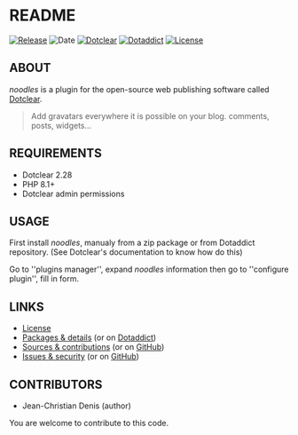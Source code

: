 # README

[![Release](https://img.shields.io/badge/release-1.2.2-a2cbe9.svg)](https://git.dotclear.watch/JcDenis/noodles/releases)
![Date](https://img.shields.io/badge/date-2023.10.19-c44d58.svg)
[![Dotclear](https://img.shields.io/badge/dotclear-v2.28-137bbb.svg)](https://fr.dotclear.org/download)
[![Dotaddict](https://img.shields.io/badge/dotaddict-official-9ac123.svg)](https://plugins.dotaddict.org/dc2/details/noodles)
[![License](https://img.shields.io/badge/license-GPL--2.0-ececec.svg)](https://git.dotclear.watch/JcDenis/noodles/src/branch/master/LICENSE)

## ABOUT

_noodles_ is a plugin for the open-source web publishing software called [Dotclear](https://www.dotclear.org).

> Add gravatars everywhere it is possible on your blog. comments, posts, widgets...

## REQUIREMENTS

* Dotclear 2.28
* PHP 8.1+
* Dotclear admin permissions

## USAGE

First install _noodles_, manualy from a zip package or from 
Dotaddict repository. (See Dotclear's documentation to know how do this)

Go to ''plugins manager'', expand _noodles_ information then 
go to ''configure plugin'', fill in form.

## LINKS

* [License](https://git.dotclear.watch/JcDenis/noodles/src/branch/master/LICENSE)
* [Packages & details](https://git.dotclear.watch/JcDenis/noodles/releases) (or on [Dotaddict](https://plugins.dotaddict.org/dc2/details/noodles))
* [Sources & contributions](https://git.dotclear.watch/JcDenis/noodles) (or on [GitHub](https://github.com/JcDenis/noodles))
* [Issues & security](https://git.dotclear.watch/JcDenis/noodles/issues) (or on [GitHub](https://github.com/JcDenis/noodles/issues))

## CONTRIBUTORS

* Jean-Christian Denis (author)

You are welcome to contribute to this code.
